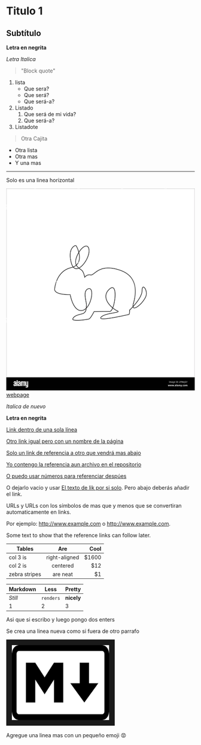 # Titulo 1

## Subtítulo

**Letra en negrita**

*Letra Italica*

>"Block quote"
1. lista
   * Que sera?
   * Que será?
   * Que será-a?
2. Listado
   1. Que será de mi vida?
   1. Que será-a?
3. Listadote
> Otra Cajita
- Otra lista
- Otra mas
- Y una mas

<!-- Nota solo para mi -->

---
Solo es una linea horizontal 

![Imagen de prueba](img/Rabbit.jpg)
[webpage](https://google.com)

_Italica de nuevo_

__Letra en negrita__

[Link dentro de una sola línea](https://www.google.com)

[Otro link igual pero con un nombre de la página](https://www.google.com "Google's Homepage")

[Solo un link de referencia a otro que vendrá mas abajo][Arbitrary case-insensitive reference text]

[Yo contengo la referencia aun archivo en el repositorio](./img/Rabbit.jpg)

[O puedo usar números para referenciar despúes][1]

O dejarlo vacio y usar [El texto de lik por si solo]. Pero abajo deberás añadir el link.

URLs y URLs con los símbolos de mas que y menos que se convertiran automaticamente en links. 

Por ejemplo: http://www.example.com o <http://www.example.com>.

Some text to show that the reference links can follow later.

[arbitrary case-insensitive reference text]: https://www.mozilla.org
[1]: http://slashdot.org
[El texto de lik por si solo]: http://www.reddit.com

| Tables        | Are           | Cool  |
| ------------- |:-------------:| -----:|
| col 3 is      | right-aligned | $1600 |
| col 2 is      | centered      |   $12 |
| zebra stripes | are neat      |    $1 |

Markdown | Less | Pretty
--- | --- | ---
*Still* | `renders` | **nicely**
1 | 2 | 3

Asi que si escribo y luego pongo dos enters

Se crea una linea nueva como si fuera de otro parrafo

<a href="https://www.youtube.com/watch?v=77Ggk1uzO2A" target="_blank"><img src="/img/markdown.png" 
alt="IMAGE ALT TEXT HERE" width="260" height="200" border="15" /></a>

Agregue una linea mas con un pequeño emoji :rage:
